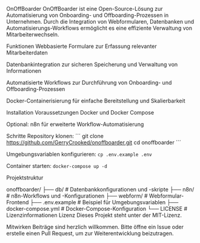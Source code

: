 OnOffBoarder
OnOffBoarder ist eine Open-Source-Lösung zur Automatisierung von Onboarding- und Offboarding-Prozessen in Unternehmen. Durch die Integration von Webformularen, Datenbanken und Automatisierungs-Workflows ermöglicht es eine effiziente Verwaltung von Mitarbeiterwechseln.

Funktionen
Webbasierte Formulare zur Erfassung relevanter Mitarbeiterdaten

Datenbankintegration zur sicheren Speicherung und Verwaltung von Informationen

Automatisierte Workflows zur Durchführung von Onboarding- und Offboarding-Prozessen

Docker-Containerisierung für einfache Bereitstellung und Skalierbarkeit

Installation
Voraussetzungen
Docker und Docker Compose

Optional: n8n für erweiterte Workflow-Automatisierung

Schritte
Repository klonen:
´´´
git clone https://github.com/GerryCrooked/onoffboarder.git
cd onoffboarder
´´´

Umgebungsvariablen konfigurieren:
```cp .env.example .env ```


Container starten:
```docker-compose up -d ```

Projektstruktur

onoffboarder/
├── db/                 # Datenbankkonfigurationen und -skripte
├── n8n/                # n8n-Workflows und -Konfigurationen
├── webform/            # Webformular-Frontend
├── .env.example        # Beispiel für Umgebungsvariablen
├── docker-compose.yml  # Docker-Compose-Konfiguration
└── LICENSE             # Lizenzinformationen
Lizenz
Dieses Projekt steht unter der MIT-Lizenz.

Mitwirken
Beiträge sind herzlich willkommen. Bitte öffne ein Issue oder erstelle einen Pull Request, um zur Weiterentwicklung beizutragen.
